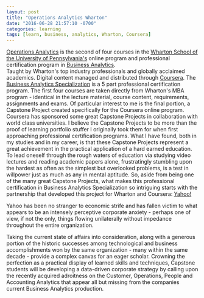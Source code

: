 ```yaml
---
layout: post
title: "Operations Analytics Wharton"
date: "2016-06-28 21:57:10 -0700"
categories: learning
tags: [learn, business, analytics, Wharton, Coursera]
---
```


[Operations Analytics][Operations Analytics] is the second of four courses in the [Wharton School of the University of Pennsylvania's][Wharton] online program and professional certification program in [Business Analytics][Business Analytics].  
Taught by Wharton's top industry professionals and globally acclaimed academics. Digital content managed and distributed through [Coursera][Coursera]. The [Business Analytics Specialization][Business Analytics] is a 5 part professional certification program. The first four courses are taken directly from Wharton's MBA program - identical in the lecture material, course content, requirements, assignments and exams.
Of particular interest to me is the final portion, a Capstone Project created specifically for the Coursera online program. Coursera has sponsored some great Capstone Projects in collaboration with world class universities. I believe the Capstone Projects to be more than the proof of learning portfolio stuffer I originally took them for when first approaching professional certification programs. What I have found, both in my studies and in my career, is that these Capstone Projects represent a great achievement in the practical application of a hard earned education. To lead oneself through the rough waters of education via studying video lectures and reading academic papers alone, frustratingly stumbling upon the hardest as often as the simplest but overlooked problems, is a test in willpower just as much as any in mental aptitude.
So, aside from being one of the many great Capstone Projects, what makes this professional certification in Business Analytics Specialization so intriguing starts with the partnership that developed this project for Wharton and Coursera: [Yahoo!][Yahoo]

Yahoo has been no stranger to economic strife and has fallen victim to what appears to be an intensely perceptive corporate anxiety - perhaps one of view, if not the only, things flowing unilaterally without impedance throughout the entire organization.

Taking the current state of affairs into consideration, along with a generous portion of the historic successes among technological and business accomplishments won by the same organization - many within the same decade - provide a complex canvas for an eager scholar. Crowning the perfection as a practical display of learned skills and techniques, Capstone students will be developing a data-driven corporate strategy by calling upon the recently acquired adroitness on the Customer, Operations, People and Accounting Analytics that appear all but missing from the companies current Business Analytics production.



[Coursera]: <https://Coursera.org> "Online Classes From Top Universities"
[Operations Analytics]: <https://www.coursera.org/learn/wharton-operations-analytics> "Transforming Data into Better Decisions"
[Business Analytics]: <https://www.coursera.org/specializations/business-analytics> "Achieve Fluency in Business Data Strategies in Four Discipline-Specific-Courses"
[Wharton]: <https://www.wharton.upenn.edu> "Wharton School"
[Yahoo]: <https://Yahoo.com> "Do you Yahoo?"
